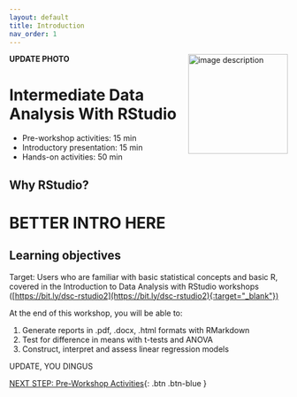 ```yaml
---
layout: default
title: Introduction 
nav_order: 1
---
```

**UPDATE PHOTO**
<img src="images/WORKSHOP-LOGO-HERE.png" style="float:right;width:180px;" alt="image description">

# Intermediate Data Analysis With RStudio

- Pre-workshop activities: 15 min 
- Introductory presentation: 15 min
- Hands-on activities: 50 min

## Why RStudio?

# **BETTER INTRO HERE**

## Learning objectives

Target: Users who are familiar with basic statistical concepts and basic R, covered in the Introduction to Data Analysis with RStudio workshops ([https://bit.ly/dsc-rstudio2](https://bit.ly/dsc-rstudio2){:target="_blank"})

At the end of this workshop, you will be able to:

1.  Generate reports in .pdf, .docx, .html formats with RMarkdown
2.  Test for difference in means with t-tests and ANOVA
3.  Construct, interpret and assess linear regression models

UPDATE, YOU DINGUS

[NEXT STEP: Pre-Workshop Activities](pre-workshop.html){: .btn .btn-blue }
